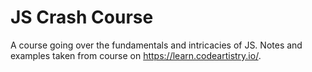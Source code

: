 # JS Crash Course
A course going over the fundamentals and intricacies of JS.
Notes and examples taken from course on https://learn.codeartistry.io/.
